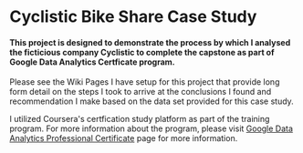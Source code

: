 # Cyclistic Bike Share Case Study
#### This project is designed to demonstrate the process by which I analysed the ficticious company Cyclistic to complete the capstone as part of Google Data Analytics Certficate program.

Please see the Wiki Pages I have setup for this project that provide long form detail on the steps I took to arrive at the conclusions I found and recommendation I make based on the data set provided for this case study.

I utilized Coursera's certfication study platform as part of the training program. For more information about the program, please visit [Google Data Analytics Professional Certificate](https://www.coursera.org/professional-certificates/google-data-analytics) page for more information.
